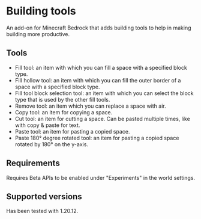 # Building tools

An add-on for Minecraft Bedrock that adds building tools to help in making building more productive.

## Tools

* Fill tool: an item with which you can fill a space with a specified block type.
* Fill hollow tool: an item with which you can fill the outer border of a space with a specified block type.
* Fill tool block selection tool: an item with which you can select the block type that is used by the other fill tools.
* Remove tool: an item which you can replace a space with air.
* Copy tool: an item for copying a space.
* Cut tool: an item for cutting a space. Can be pasted multiple times, like with copy & paste for text.
* Paste tool: an item for pasting a copied space.
* Paste 180° degree rotated tool: an item for pasting a copied space rotated by 180° on the y-axis.

## Requirements

Requires Beta APIs to be enabled under "Experiments" in the world settings.

## Supported versions

Has been tested with 1.20.12.
